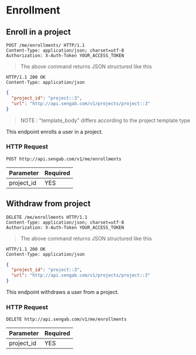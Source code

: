 # Enrollment

## Enroll in a project

```http
POST /me/enrollments/ HTTP/1.1
Content-Type: application/json; charset=utf-8
Authorization: X-Auth-Token YOUR_ACCESS_TOKEN
```
> The above command returns JSON structured like this

```http
HTTP/1.1 200 OK
Content-Type: application/json
```
```json
{
  "project_id": "project::3",
  "url": "http://api.sengab.com/v1/projects/project::3"
}
```

> NOTE : "template_body" differs according to the project template type

This endpoint enrolls a user in a project.

### HTTP Request

`POST http://api.sengab.com/v1/me/enrollments`

Parameter | Required
--------- | --------
project_id | YES

## Withdraw from project

```http
DELETE /me/enrollments HTTP/1.1
Content-Type: application/json; charset=utf-8
Authorization: X-Auth-Token YOUR_ACCESS_TOKEN
```

> The above command returns JSON structured like this

```http
HTTP/1.1 200 OK
Content-Type: application/json
```
```json
{
  "project_id": "project::3",
  "url": "http://api.sengab.com/v1/projects/project::3"
}
```
This endpoint withdraws a user from a project.

### HTTP Request

`DELETE http://api.sengab.com/v1/me/enrollments`

Parameter | Required
--------- | --------
project_id | YES
